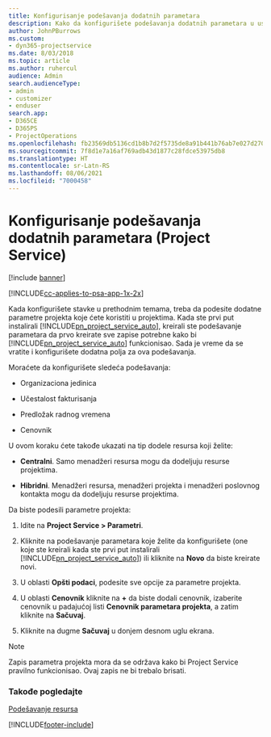 ```yaml
---
title: Konfigurisanje podešavanja dodatnih parametara
description: Kako da konfigurišete podešavanja dodatnih parametara u usluzi Project Service
author: JohnPBurrows
ms.custom:
- dyn365-projectservice
ms.date: 8/03/2018
ms.topic: article
ms.author: ruhercul
audience: Admin
search.audienceType:
- admin
- customizer
- enduser
search.app:
- D365CE
- D365PS
- ProjectOperations
ms.openlocfilehash: fb23569db5136cd1b8b7d2f5735de8a91b441b76ab7e027d27087b3785f4636e
ms.sourcegitcommit: 7f8d1e7a16af769adb43d1877c28fdce53975db8
ms.translationtype: HT
ms.contentlocale: sr-Latn-RS
ms.lasthandoff: 08/06/2021
ms.locfileid: "7000458"
---
```

# <a name="configure-additional-parameter-settings-project-service"></a>Konfigurisanje podešavanja dodatnih parametara (Project Service)

[!include [banner](../includes/psa-now-project-operations.md)]

[!INCLUDE[cc-applies-to-psa-app-1x-2x](../includes/cc-applies-to-psa-app-1x-2x.md)]

Kada konfigurišete stavke u prethodnim temama, treba da podesite dodatne parametre projekta koje ćete koristiti u projektima. Kada ste prvi put instalirali [!INCLUDE[pn_project_service_auto](../includes/pn-project-service-auto.md)], kreirali ste podešavanje parametara da prvo kreirate sve zapise potrebne kako bi [!INCLUDE[pn_project_service_auto](../includes/pn-project-service-auto.md)] funkcionisao. Sada je vreme da se vratite i konfigurišete dodatna polja za ova podešavanja.  
  
 Moraćete da konfigurišete sledeća podešavanja:  
  
-   Organizaciona jedinica  
  
-   Učestalost fakturisanja  
  
-   Predložak radnog vremena  
  
-   Cenovnik  
 
U ovom koraku ćete takođe ukazati na tip dodele resursa koji želite:  
  
- **Centralni**. Samo menadžeri resursa mogu da dodeljuju resurse projektima.  
  
- **Hibridni**. Menadžeri resursa, menadžeri projekta i menadžeri poslovnog kontakta mogu da dodeljuju resurse projektima.  
  
 
Da biste podesili parametre projekta:  
  
1. Idite na **Project Service > Parametri**.  
  
2. Kliknite na podešavanje parametara koje želite da konfigurišete (one koje ste kreirali kada ste prvi put instalirali [!INCLUDE[pn_project_service_auto](../includes/pn-project-service-auto.md)]) ili kliknite na **Novo** da biste kreirate novi.  
  
3. U oblasti **Opšti podaci**, podesite sve opcije za parametre projekta.  
  
4. U oblasti **Cenovnik** kliknite na **+** da biste dodali cenovnik, izaberite cenovnik u padajućoj listi **Cenovnik parametara projekta**, a zatim kliknite na **Sačuvaj**.  
  
5. Kliknite na dugme **Sačuvaj** u donjem desnom uglu ekrana.  

> [!NOTE]
> Zapis parametra projekta mora da se održava kako bi Project Service pravilno funkcionisao. Ovaj zapis ne bi trebalo brisati.

### <a name="see-also"></a>Takođe pogledajte  
 [Podešavanje resursa](../psa/set-up-resources.md)


[!INCLUDE[footer-include](../includes/footer-banner.md)]
